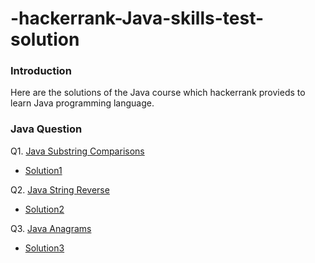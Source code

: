 # -hackerrank-Java-skills-test-solution

### Introduction
Here are the solutions of the Java course which hackerrank provieds to learn Java programming language.

### Java Question
Q1. [Java Substring Comparisons](https://www.hackerrank.com/challenges/java-string-compare/problem?isFullScreen=true)
*   [Solution1](https://github.com/mehrotrasahil/-hackerrank-Java-skills-test-solution/blob/main/Substring%20comparision)

Q2. [Java String Reverse](https://www.hackerrank.com/challenges/java-string-reverse/problem?isFullScreen=true)
*   [Solution2](https://github.com/mehrotrasahil/-hackerrank-Java-skills-test-solution/blob/main/Java%20String%20reverse)

Q3. [Java Anagrams](https://www.hackerrank.com/challenges/java-anagrams/problem?isFullScreen=true)
*   [Solution3](https://github.com/mehrotrasahil/-hackerrank-Java-skills-test-solution/blob/main/Java%20Anagrans)
